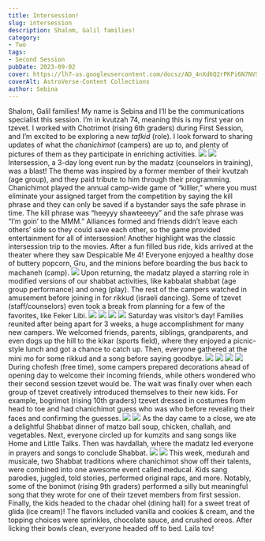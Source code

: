 ```yaml
---
title: Intersession!
slug: intersession
description: Shalom, Galil families!
category:
- Two
tags:
- Second Session
pubDate: 2023-09-02
cover: https://lh7-us.googleusercontent.com/docsz/AD_4nXd6Q2rPKPi6N7NVSZ5EnYVqXw-vDiwWzLGrXN8s0ncd6qsCKiQz8QlHIDhbOh5qElI0TBI-RxavtfM9dByaX1K6jBVBAXhD5COMgUsz2HQ3XjKZiTEDIPNZ0C5h4kj2hp2pgsssz3seHEzMfSCWOYh3kZN4?key=ZM00EnbkPDxdxSfDh6uemQ
coverAlt: AstroVerse-Content Collections
author: Sebina
---
```

Shalom, Galil families!
My name is Sebina and I’ll be the communications specialist this session. I’m in kvutzah 74, meaning this is my first year on tzevet. I worked with Chotrimot (rising 6th graders) during First Session, and I’m excited to be exploring a new <em>tafkid</em> (role). I look forward to sharing updates of what the <em>chanichimot</em> (campers) are up to, and plenty of pictures of them as they participate in enriching activities.
<img src="https://lh7-us.googleusercontent.com/docsz/AD_4nXd6Q2rPKPi6N7NVSZ5EnYVqXw-vDiwWzLGrXN8s0ncd6qsCKiQz8QlHIDhbOh5qElI0TBI-RxavtfM9dByaX1K6jBVBAXhD5COMgUsz2HQ3XjKZiTEDIPNZ0C5h4kj2hp2pgsssz3seHEzMfSCWOYh3kZN4?key=ZM00EnbkPDxdxSfDh6uemQ"/>
<img src="https://lh7-us.googleusercontent.com/docsz/AD_4nXeoBVCCYVlJ-bhgPxPmwZuWYGeG_IFkQ1NJX4oPmhMrhYZ-D8nWOU9pU5Y7-IGVQykwaIaAAVnbVX6CWkNADz0mu3JP-UT4LdNQngHE7KFr0yjLlST3G23AvA5Us7oPKSF45yl4G9g30SNJ6s5MNGlZ_xlt?key=ZM00EnbkPDxdxSfDh6uemQ"/>
Intersession, a 3-day long event run by the madatz (counselors in training), was a blast! The theme was inspired by a former member of their kvutzah (age group), and they paid tribute to him through their programming. Chanichimot played the annual camp-wide game of “killler,” where you must eliminate your assigned target from the competition by saying the kill phrase and they can only be saved if a bystander says the safe phrase in time. The kill phrase was “heeyyy shawteeeyy” and the safe phrase was “I’m goin’ to the MMM.” Alliances formed and friends didn’t leave each others’ side so they could save each other, so the game provided entertainment for all of intersession!
Another highlight was the classic intersession trip to the movies. After a fun filled bus ride, kids arrived at the theater where they saw Despicable Me 4! Everyone enjoyed a healthy dose of buttery popcorn, Gru, and the minions before boarding the bus back to machaneh (camp).
<img src="https://lh7-us.googleusercontent.com/docsz/AD_4nXdPdmlQe4F0Kxaue8d6kMRSb4XHloEd1n7YLO8I9fDg1-lR9bcdIuRFKnnkyLubrRw0cYpCF5prluBYh49xtGJREe5O9SiRBe7MmW5k703V4j4rXt4DPodJG6PyLg_c14wgPciomqQN5DTYZZZ7ehAuvZ8?key=ZM00EnbkPDxdxSfDh6uemQ"/>
Upon returning, the madatz played a starring role in modified versions of our shabbat activities, like kabbalat shabbat (age group performance) and oneg (play). The rest of the campers watched in amusement before joining in for rikkud (israeli dancing). Some of tzevet (staff/counselors) even took a break from planning for a few of the favorites, like Feker Libi.
<img src="https://lh7-us.googleusercontent.com/docsz/AD_4nXdiYh06QrkhJlFIdN8Jd3qSgBwmYYChCLsJcxfOPyCGD_PWkfJBi0q5zJ73Z7OhHYomabxRMMgd_IAWEAmb81WIaF-hVaVV8N_KJN5IjREzVVWbeuC_yeWeVbwUw-3S7WIjohCbAqG-7_LLJoio-Nnaf5zU?key=ZM00EnbkPDxdxSfDh6uemQ"/>
<img src="https://lh7-us.googleusercontent.com/docsz/AD_4nXdLMLpC53tIDEEBU-xuYgzAXzPFL3vUv0je40R-5ZsWt1V-gjH-efUEMrw_gC8NkNLUuVjrcIHhjmm7bxK5qjB_-knzopJj4pOKwfOxR40dk2J5JYLRBDNnuEiUfrDy0uNm605d1kojIHYSMtFVVq5gLnzv?key=ZM00EnbkPDxdxSfDh6uemQ"/>
<img src="https://lh7-us.googleusercontent.com/docsz/AD_4nXcZLBd9ECvHi1MgYWTRKMLTwwBtJVkQ2VigvIM9n1q5JIWa5lAPsGLbvYL3sjHI1AxKKoi1919oA9fH_gRgJcXVg2jdYUk6_VfALHj8F1EymG0PE2Tgis71h6QxtxHxsxpe30R0XmDLLD1B6Mg8YqczZODm?key=ZM00EnbkPDxdxSfDh6uemQ"/>
<img src="https://lh7-us.googleusercontent.com/docsz/AD_4nXeuBfriHR_xG_zHgBm5Kb951sG9R3ZLx63IWffj6brdGORe2TSUC0kiXTwP7bLMrcfSs26aKY9DDfCnM4Kgjc8LlMPrWaZl6geqqimI2sRiRkQ7BgSGN1FiH2VH7A5faNdUxF96OR5AM059-zXbJfUClTeZ?key=ZM00EnbkPDxdxSfDh6uemQ"/>
Saturday was visitor’s day! Families reunited after being apart for 3 weeks, a huge accomplishment for many new campers. We welcomed friends, parents, siblings, grandparents, and even dogs up the hill to the kikar (sports field), where they enjoyed a picnic-style lunch and got a chance to catch up. Then, everyone gathered at the mini mo for some rikkud and a song before saying goodbye.
<img src="https://lh7-us.googleusercontent.com/docsz/AD_4nXcqTQo1fN6IQDRyfXBlgyaLvRz1K2mBkW1Uog20Tf7giDTmAJy1FOls27VfwoJsBRnL5sYFcr4oHQA8GXw_EAmmhn8h1622IZf7Fmj0esKQnWt4qMq9J8m3duyWGfI3V4UUQEintNTjBe-I2ts-eznGUZ-W?key=ZM00EnbkPDxdxSfDh6uemQ"/>
<img src="https://lh7-us.googleusercontent.com/docsz/AD_4nXf_xC8qEHwC5nrYifq8UkuONJiwnUv06TF6oeDGYk7wDowJoYpcjnnRI4Qm46niPbT-1RLjgas140i5xfebGRQq2c0GbFogvqcvZp3NvTycjiQ9ap58-FF-So5QKgmP44Jfx6nDGWVFAINeQfCQ9oX3MC_z?key=ZM00EnbkPDxdxSfDh6uemQ"/>
<img src="https://lh7-us.googleusercontent.com/docsz/AD_4nXeHRGdT_auKInkZYuJlkTQOSSTaoXrONQfUOSgCohcZT3mdboNkIBhQ__OPRgITDiqpLSPr_YRhgx2bqNSHKASOEPThskY7JWRqRimImMMQij5Aj77ff03LGddJQAfCxsIylat0wqpKCjr2rK1S2wZ9F84?key=ZM00EnbkPDxdxSfDh6uemQ"/>
<img src="https://lh7-us.googleusercontent.com/docsz/AD_4nXeiD52JD9uid5AvK-Cl_v1_2OjqvbjogAZs7_8B8iuumCuREMF98m3rxN7UuDZrWDoUA0jMV1Owp6OiShyducYtmagu9dnsAHiqCGlhr6a0EIcmFGj0Ph2CVnrz9LIibtLgwn5IpRkIvUN22Zy0mAmvuUHj?key=ZM00EnbkPDxdxSfDh6uemQ"/>
During chofesh (free time), some campers prepared decorations ahead of opening day to welcome their incoming friends, while others wondered who their second session tzevet would be. The wait was finally over when each group of tzevet creatively introduced themselves to their new kids. For example, bogrimot (rising 10th graders) tzevet dressed in costumes from head to toe and had chanichimot guess who was who before revealing their faces and confirming the guesses.
<img src="https://lh7-us.googleusercontent.com/docsz/AD_4nXe_-kVmrYcXs_dEMWua7EoYOpYntGeie4aB_3D-gng7tohHkkDZ3vtIsJQKYbAXlKEB5IsvqXVRXujQOGoNKmge4DMJ26J1pzJwLzHYU4E6XYEtExbQsXd6CU1Pugh6v5aZj4e6UAOvwIXB76sRjcB11C0i?key=ZM00EnbkPDxdxSfDh6uemQ"/>
<img src="https://lh7-us.googleusercontent.com/docsz/AD_4nXcUmpbyQ2rk6hzd_klNvKsN4mjuxT7mV2eNEgEe6_OrjSXkZanTGnZ7_FQ66_h0KzLbtfRSR8-Xne6JnAe--1Jg0zSf3CP30qzmgo3VuczBZLIwnR1WO6C06v-mu_BaiObjrGkyqjadYZqgmaWm9CsHFlYM?key=ZM00EnbkPDxdxSfDh6uemQ"/>
As the day came to a close, we ate a delightful Shabbat dinner of matzo ball soup, chicken, challah, and vegetables. Next, everyone circled up for kumzits and sang songs like Home and Little Talks. Then was havdallah, where the madatz led everyone in prayers and songs to conclude Shabbat.
<img src="https://lh7-us.googleusercontent.com/docsz/AD_4nXfd9Ki3VdvMs0Juy8jQeJ1YtQFah4-4por3VvVxNhWiX9tDQ2sWFqOXayGPziXeVQTxtfvxtfmH-8D_2c6SVfWNrBzQAOLSWBD7JNedQfFj2Fdt6FOiiVZHst41FFxRF6zlK-Fl7zZARr5ktirLEJ_IO0SE?key=ZM00EnbkPDxdxSfDh6uemQ"/>
<img src="https://lh7-us.googleusercontent.com/docsz/AD_4nXfFp04pC2qwpv5wVn-jOaQYq2XQcbVh49WcVncgJOsYYiADWZZpz7q6yKiNCF4oE0mD63L4Asj6NDF6ecV3JaUNQjT1mNt7Kb7V6Eyb2dCRMCWPTXKYVYkjeLEf64sLlMNPTDlDjFroKfv8fFSjDzLwOBFR?key=ZM00EnbkPDxdxSfDh6uemQ"/>
This week, medurah and musicale, two Shabbat traditions where chanichimot show off their talents, were combined into one awesome event called meducal. Kids sang parodies, juggled, told stories, performed original raps, and more. Notably, some of the bonimot (rising 9th graders) performed a silly but meaningful song that they wrote for one of their tzevet members from first session.
Finally, the kids headed to the chadar ohel (dining hall) for a sweet treat of glida (ice cream)! The flavors included vanilla and cookies &amp; cream, and the topping choices were sprinkles, chocolate sauce, and crushed oreos. After licking their bowls clean, everyone headed off to bed. Laila tov!<br/>


